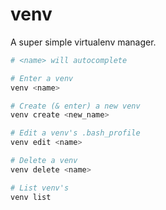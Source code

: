 # venv

A super simple virtualenv manager.

```sh
# <name> will autocomplete

# Enter a venv
venv <name>

# Create (& enter) a new venv
venv create <new_name>

# Edit a venv's .bash_profile
venv edit <name>

# Delete a venv
venv delete <name>

# List venv's
venv list
